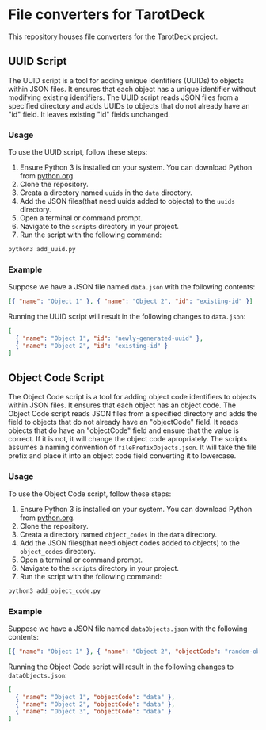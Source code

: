 # File converters for TarotDeck

This repository houses file converters for the TarotDeck project.

## UUID Script

The UUID script is a tool for adding unique identifiers (UUIDs) to objects within JSON files. It ensures that each object has a unique identifier without modifying existing identifiers. The UUID script reads JSON files from a specified directory and adds UUIDs to objects that do not already have an "id" field. It leaves existing "id" fields unchanged.

### Usage

To use the UUID script, follow these steps:

1. Ensure Python 3 is installed on your system. You can download Python from [python.org](https://www.python.org/downloads/).
2. Clone the repository.
3. Creata a directory named `uuids` in the `data` directory.
4. Add the JSON files(that need uuids added to objects) to the `uuids` directory.
5. Open a terminal or command prompt.
6. Navigate to the `scripts` directory in your project.
7. Run the script with the following command:

```bash
python3 add_uuid.py
```

### Example

Suppose we have a JSON file named `data.json` with the following contents:

```json
[{ "name": "Object 1" }, { "name": "Object 2", "id": "existing-id" }]
```

Running the UUID script will result in the following changes to `data.json`:

```json
[
  { "name": "Object 1", "id": "newly-generated-uuid" },
  { "name": "Object 2", "id": "existing-id" }
]
```

## Object Code Script

The Object Code script is a tool for adding object code identifiers to objects within JSON files. It ensures that each object has an object code. The Object Code script reads JSON files from a specified directory and adds the field to objects that do not already have an "objectCode" field. It reads objects that do have an "objectCode" field and ensure that the value is correct. If it is not, it will change the object code apropriately. The scripts assumes a naming convention of `filePrefixObjects.json`. It will take the file prefix and place it into an object code field converting it to lowercase.

### Usage

To use the Object Code script, follow these steps:

1. Ensure Python 3 is installed on your system. You can download Python from [python.org](https://www.python.org/downloads/).
2. Clone the repository.
3. Creata a directory named `object_codes` in the `data` directory.
4. Add the JSON files(that need object codes added to objects) to the `object_codes` directory.
5. Open a terminal or command prompt.
6. Navigate to the `scripts` directory in your project.
7. Run the script with the following command:

```bash
python3 add_object_code.py
```

### Example

Suppose we have a JSON file named `dataObjects.json` with the following contents:

```json
[{ "name": "Object 1" }, { "name": "Object 2", "objectCode": "random-object-code" }, {"name": "Object 3", "objectCode": "data"]
```

Running the Object Code script will result in the following changes to `dataObjects.json`:

```json
[
  { "name": "Object 1", "objectCode": "data" },
  { "name": "Object 2", "objectCode": "data" },
  { "name": "Object 3", "objectCode": "data" }
]
```
